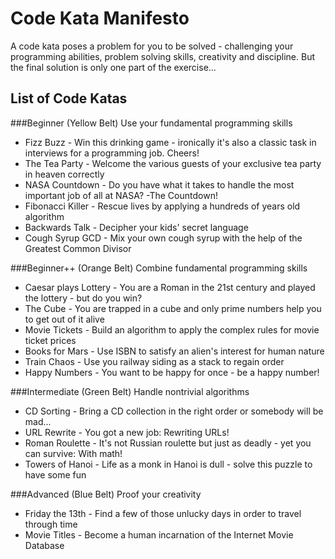 # Code Kata Manifesto 

A code kata poses a problem for you to be solved - challenging your programming abilities, problem solving skills, creativity and discipline. But the final solution is only one part of the exercise... 

## List of Code Katas

###Beginner (Yellow Belt) Use your fundamental programming skills  

* Fizz Buzz - Win this drinking game - ironically it's also a classic task in interviews for a programming job. Cheers!  
* The Tea Party - Welcome the various guests of your exclusive tea party in heaven correctly  
* NASA Countdown - Do you have what it takes to handle the most important job of all at NASA? -The Countdown!  
* Fibonacci Killer - Rescue lives by applying a hundreds of years old algorithm  
* Backwards Talk - Decipher your kids' secret language  
* Cough Syrup GCD - Mix your own cough syrup with the help of the Greatest Common Divisor  

###Beginner++ (Orange Belt) Combine fundamental programming skills  

* Caesar plays Lottery - You are a Roman in the 21st century and played the lottery - but do you win?  
* The Cube - You are trapped in a cube and only prime numbers help you to get out of it alive  
* Movie Tickets - Build an algorithm to apply the complex rules for movie ticket prices  
* Books for Mars - Use ISBN to satisfy an alien's interest for human nature  
* Train Chaos - Use you railway siding as a stack to regain order  
* Happy Numbers - You want to be happy for once - be a happy number!  

###Intermediate (Green Belt) Handle nontrivial algorithms  

* CD Sorting - Bring a CD collection in the right order or somebody will be mad...  
* URL Rewrite - You got a new job: Rewriting URLs!  
* Roman Roulette - It's not Russian roulette but just as deadly - yet you can survive: With math!  
* Towers of Hanoi - Life as a monk in Hanoi is dull - solve this puzzle to have some fun  

###Advanced (Blue Belt) Proof your creativity  

* Friday the 13th - Find a few of those unlucky days in order to travel through time  
* Movie Titles - Become a human incarnation of the Internet Movie Database  

